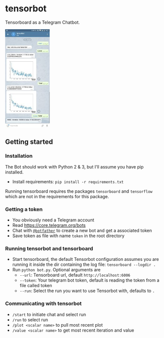 # tensorbot
Tensorboard as a Telegram Chatbot.

![Demo Image](demo.jpeg)


## Getting started

### Installation
The Bot should work with Python 2 & 3, but I'll assume you have pip installed.

- Install requirements: `pip install -r requirements.txt`

Running tensorboard requires the packages `tensorboard` and `tensorflow` which
are not in the requirements for this package.

### Getting a token
- You obviously need a Telegram account
- Read https://core.telegram.org/bots
- Chat with [`@botfather`](https://telegram.me/botfather) to create a new bot and get a associated token
- Save token as file with name `token` in the root directory

### Running tensorbot and tensorboard
- Start tensorboard, the default Tensorbot configuration assumes you are
  running it inside the dir containing the log file: `tensorboard --logdir .`
- Run `python bot.py`. Optional  arguments are
    - `--url`: Tensorboard url, default `http://localhost:6006`
    - `--token`: Your telegram bot token, default is reading the token from a file called token
    - `--run`: Select the run you want to use Tensorbot with, defaults to `.`

### Communicating with tensorbot
- `/start` to initiate chat and select run
- `/run` to select run
- `/plot <scalar name>` to pull most recent plot
- `/value <scalar name>` to get most recent iteration and value

